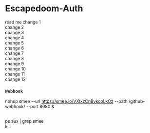 # Escapedoom-Auth
read me
change 1 <br/>
change 2 <br/>
change 3 <br/>
change 4 <br/>
change 5 <br/>
change 6 <br/>
change 7 <br/>
change 8 <br/>
change 9 <br/>
change 10 <br/>
change 11 <br/>
change 12 <br/>

### `Webhook`
nohup smee --url https://smee.io/VXIxzCnBvkcoLkOz --path /github-webhook/ --port 8080 &

<br/>
ps aux | grep smee  <br/>
kill <PID>
